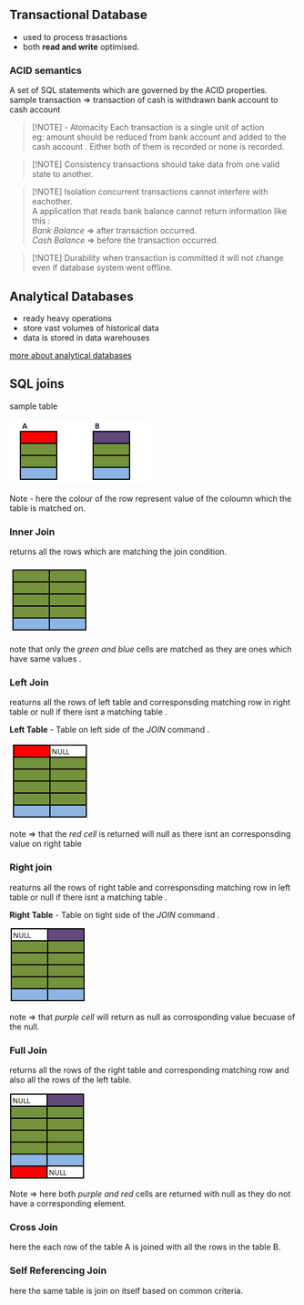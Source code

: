 ## Transactional Database

- used to process trasactions 
- both **read and write** optimised. 

### ACID semantics 
A set of SQL statements which are governed by the ACID  properties.
sample transaction => transaction of cash is withdrawn bank account to cash account

>[!NOTE] - Atomacity
 Each transaction is a single unit of action \
eg: 
amount should be reduced from bank account and added to the cash account . Either both of them is recorded or none is recorded. 

>[!NOTE]  Consistency 
transactions should take data from one valid state to another. 

>[!NOTE] Isolation 
concurrent transactions cannot interfere with eachother. \
A application that reads bank balance cannot return information like this :\
*Bank Balance* => after transaction occurred.\
*Cash Balance* => before the transaction occurred. 

>[!NOTE] Durability 
 when transaction is committed it will not change even if database system went offline.

## Analytical Databases

- ready heavy operations 
- store vast volumes of historical data 
- data is stored in data warehouses 

[more about analytical databases](https://learn.microsoft.com/en-us/training/modules/explore-core-data-concepts/6-analytical-processing)

## SQL joins 

sample table 

![table](../images//sample.png?raw=true "table")

Note - here the colour of the row represent value of the coloumn which the table is matched on. 


### Inner Join
returns all the rows which are matching the join condition. 

![inner join](../images/inner-join.png)

note that only the *green and blue* cells are matched as they are ones which have same values . 

### Left Join 

reaturns all the rows of left table and corresponsding matching row in right table or null if there isnt a matching table . 

**Left Table** - Table on left side of the *JOIN*  command . 

![left join](../images/left-join.png)

note =>  that the *red cell* is returned will null as there isnt an corresponsding value on right table 

### Right join 

reaturns all the rows of right table and corresponsding matching row in left table or null if there isnt a matching table . 

**Right Table** - Table on tight side of the *JOIN*  command . 

![right-join](../images/right-join.png)

note =>  that *purple cell* will return as null as corrosponding value becuase of the null. 

### Full Join 

returns all the rows of the right table and corresponding matching row and also all the rows of the left table. 

![full-join](../images/full-join.png)

Note => here both *purple and red* cells are returned with null as they do not have a corresponding element.  

### Cross Join 
here the each row of the table A is joined with all the rows in the table B. 

### Self Referencing Join 
 here the same table is join on itself based on common criteria. 

